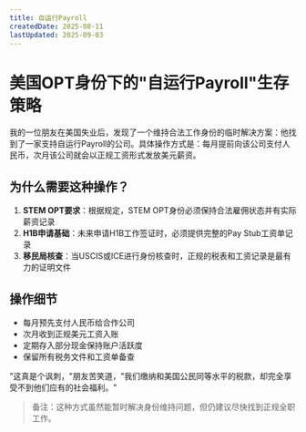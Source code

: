 ```yaml
---
title: 自运行Payroll
createdDate: 2025-08-11
lastUpdated: 2025-09-03
---
```


# 美国OPT身份下的"自运行Payroll"生存策略

我的一位朋友在美国失业后，发现了一个维持合法工作身份的临时解决方案：他找到了一家支持自运行Payroll的公司。具体操作方式是：每月提前向该公司支付人民币，次月该公司就会以正规工资形式发放美元薪资。

## 为什么需要这种操作？

1. **STEM OPT要求**：根据规定，STEM OPT身份必须保持合法雇佣状态并有实际薪资记录
2. **H1B申请基础**：未来申请H1B工作签证时，必须提供完整的Pay Stub工资单记录
3. **移民局核查**：当USCIS或ICE进行身份核查时，正规的税表和工资记录是最有力的证明文件

## 操作细节

- 每月预先支付人民币给合作公司
- 次月收到正规美元工资入账
- 定期存入部分现金保持账户活跃度
- 保留所有税务文件和工资单备查

"这真是个讽刺，"朋友苦笑道，"我们缴纳和美国公民同等水平的税款，却完全享受不到他们应有的社会福利。"

> 备注：这种方式虽然能暂时解决身份维持问题，但仍建议尽快找到正规全职工作。
